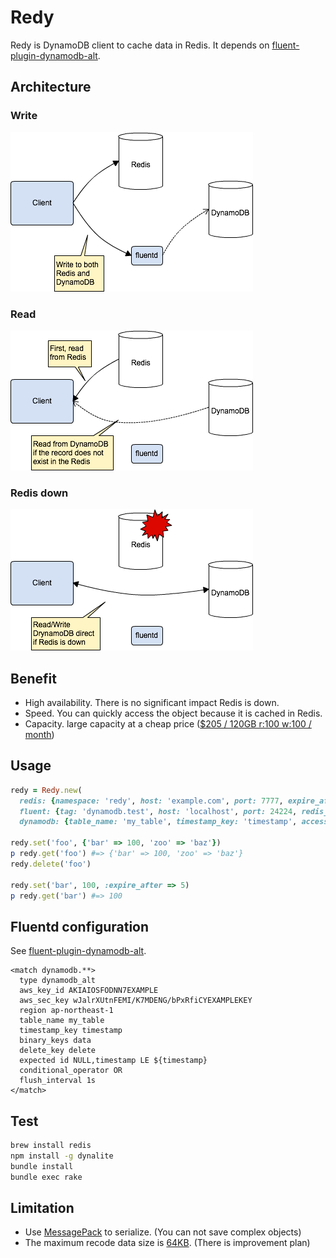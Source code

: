 # Redy

Redy is DynamoDB client to cache data in Redis.
It depends on  [fluent-plugin-dynamodb-alt](https://github.com/winebarrel/fluent-plugin-dynamodb-alt).

## Architecture

### Write
![](https://github.com/winebarrel/redy/raw/master/etc/write.png)

### Read
![](https://github.com/winebarrel/redy/raw/master/etc/read.png)

### Redis down
![](https://github.com/winebarrel/redy/raw/master/etc/redis-down.png)

## Benefit

* High availability. There is no significant impact Redis is down.
* Speed. You can quickly access the object because it is cached in Redis.
* Capacity. large capacity at a cheap price ([$205 / 120GB r:100 w:100 / month](http://calculator.s3.amazonaws.com/index.html))

## Usage

```ruby
redy = Redy.new(
  redis: {namespace: 'redy', host: 'example.com', port: 7777, expire_after: 86400, negative_cache_ttl: 300},
  fluent: {tag: 'dynamodb.test', host: 'localhost', port: 24224, redis_error_tag: 'redis.error'},
  dynamodb: {table_name: 'my_table', timestamp_key: 'timestamp', access_key_id: '...', secret_access_key: '...', region: 'us-east-1', delete_key: 'delete'})

redy.set('foo', {'bar' => 100, 'zoo' => 'baz'})
p redy.get('foo') #=> {'bar' => 100, 'zoo' => 'baz'}
redy.delete('foo')

redy.set('bar', 100, :expire_after => 5)
p redy.get('bar') #=> 100
```

## Fluentd configuration

See [fluent-plugin-dynamodb-alt](https://github.com/winebarrel/fluent-plugin-dynamodb-alt).

```
<match dynamodb.**>
  type dynamodb_alt
  aws_key_id AKIAIOSFODNN7EXAMPLE
  aws_sec_key wJalrXUtnFEMI/K7MDENG/bPxRfiCYEXAMPLEKEY
  region ap-northeast-1
  table_name my_table
  timestamp_key timestamp
  binary_keys data
  delete_key delete
  expected id NULL,timestamp LE ${timestamp}
  conditional_operator OR
  flush_interval 1s
</match>
```

## Test

```sh
brew install redis
npm install -g dynalite
bundle install
bundle exec rake
```

## Limitation

* Use [MessagePack](http://msgpack.org/) to serialize. (You can not save complex objects)
* The maximum recode data size is [64KB](http://docs.aws.amazon.com/amazondynamodb/latest/developerguide/Limits.html). (There is improvement plan)
